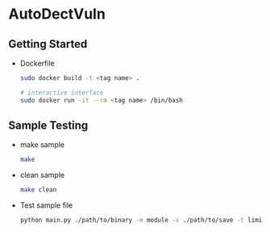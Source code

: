 # AutoDectVuln

## Getting Started

- Dockerfile
    ```sh
    sudo docker build -t <tag name> .

    # interactive interface
    sudo docker run -it --rm <tag name> /bin/bash
    ```

## Sample Testing

- make sample
    ```sh
    make
    ```
- clean sample
    ```sh
    make clean
    ```
- Test sample file 
    ```sh
    python main.py ./path/to/binary -m module -s ./path/to/save -t limit_time
    ```
